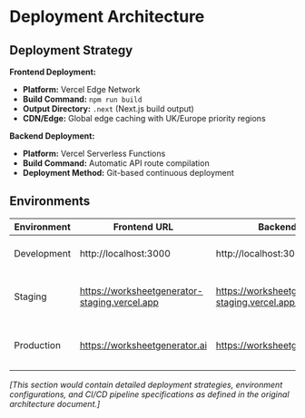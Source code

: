 # Deployment Architecture

## Deployment Strategy

**Frontend Deployment:**
- **Platform:** Vercel Edge Network
- **Build Command:** `npm run build`
- **Output Directory:** `.next` (Next.js build output)
- **CDN/Edge:** Global edge caching with UK/Europe priority regions

**Backend Deployment:**
- **Platform:** Vercel Serverless Functions
- **Build Command:** Automatic API route compilation
- **Deployment Method:** Git-based continuous deployment

## Environments

| Environment | Frontend URL | Backend URL | Purpose |
|-------------|--------------|-------------|----------|
| Development | http://localhost:3000 | http://localhost:3000/api | Local development and testing |
| Staging | https://worksheetgenerator-staging.vercel.app | https://worksheetgenerator-staging.vercel.app/api | Pre-production testing and validation |
| Production | https://worksheetgenerator.ai | https://worksheetgenerator.ai/api | Live environment serving UK teachers |

*[This section would contain detailed deployment strategies, environment configurations, and CI/CD pipeline specifications as defined in the original architecture document.]*